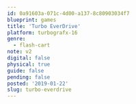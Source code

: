 ```yaml
---
id: 0a91603a-071c-4d00-a137-8c80903034f7
blueprint: games
title: 'Turbo EverDrive'
platform: turbografx-16
genre:
  - flash-cart
note: v2
digital: false
physical: true
guide: false
pending: false
posted: '2019-01-22'
slug: turbo-everdrive
---
```

